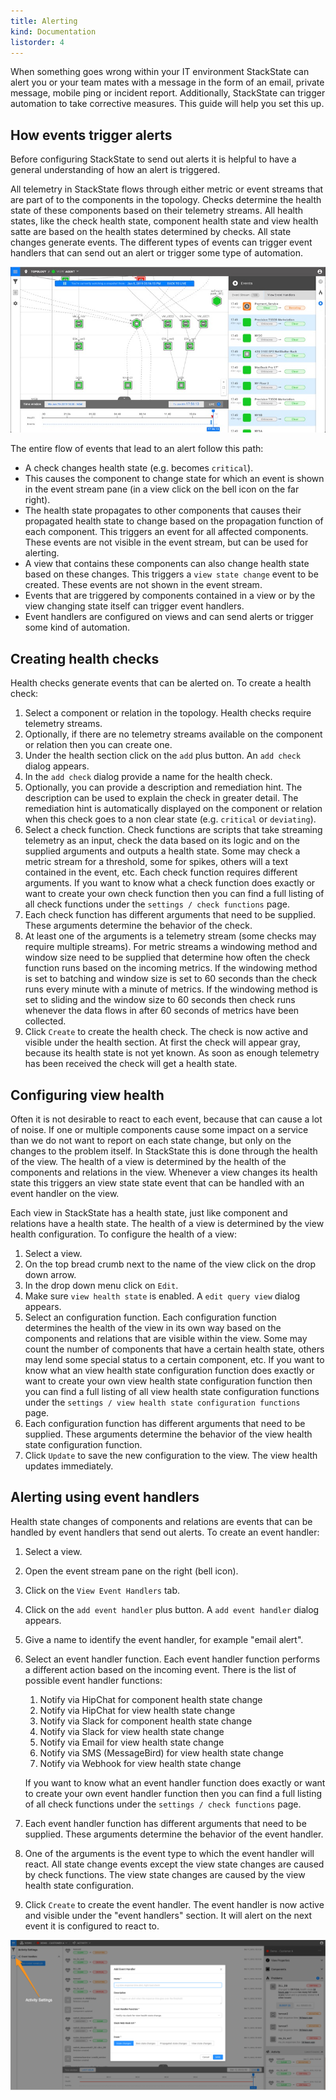 ```yaml
---
title: Alerting
kind: Documentation
listorder: 4
---
```


When something goes wrong within your IT environment StackState can alert you or your team mates with a message in the form of an email, private message, mobile ping or incident report. Additionally, StackState can trigger automation to take corrective measures. This guide will help you set this up.

## How events trigger alerts

Before configuring StackState to send out alerts it is helpful to have a general understanding of how an alert is triggered.

All telemetry in StackState flows through either metric or event streams that are part of to the components in the topology. Checks determine the health state of these components based on their telemetry streams. All health states, like the check health state, component health state and view health satte are based on the health states determined by checks. All state changes generate events. The different types of events can trigger event handlers that can send out an alert or trigger some type of automation.

 ![Event stream pane](/images/guides/alerting/event_stream_pane.jpg)

The entire flow of events that lead to an alert follow this path:

 * A check changes health state (e.g. becomes `critical`).
 * This causes the component to change state for which an event is shown in the event stream pane (in a view click on the bell icon on the far right).
 * The health state propagates to other components that causes their propagated health state to change based on the propagation function of each component. This triggers an event for all affected components. These events are not visible in the event stream, but can be used for alerting.
 * A view that contains these components can also change health state based on these changes. This triggers a `view state change` event to be created. These events are not shown in the event stream.
 * Events that are triggered by components contained in a view or by the view changing state itself can trigger event handlers.
 * Event handlers are configured on views and can send alerts or trigger some kind of automation.

## Creating health checks

Health checks generate events that can be alerted on. To create a health check:

 1. Select a component or relation in the topology. Health checks require telemetry streams.
 1. Optionally, if there are no telemetry streams available on the component or relation then you can create one.
 1. Under the health section click on the `add` plus button. An `add check` dialog appears.
 1. In the `add check` dialog provide a name for the health check.
 1. Optionally, you can provide a description and remediation hint. The description can be used to explain the check in greater detail. The remediation hint is automatically displayed on the component or relation when this check goes to a non clear state (e.g. `critical` or `deviating`).
 1. Select a check function. Check functions are scripts that take streaming telemetry as an input, check the data based on its logic and on the supplied arguments and outputs a health state. Some may check a metric stream for a threshold, some for spikes, others will a text contained in the event, etc. Each check function requires different arguments. If you want to know what a check function does exactly or want to create your own check function then you can find a full listing of all check functions under the `settings / check functions` page.
 1. Each check function has different arguments that need to be supplied. These arguments determine the behavior of the check.
 1. At least one of the arguments is a telemetry stream (some checks may require multiple streams). For metric streams a windowing method and window size need to be supplied that determine how often the check function runs based on the incoming metrics. If the windowing method is set to batching and window size is set to 60 seconds than the check runs every minute with a minute of metrics. If the windowing method is set to sliding and the window size to 60 seconds then check runs whenever the data flows in after 60 seconds of metrics have been collected.
 1. Click `Create` to create the health check. The check is now active and visible under the health section. At first the check will appear gray, because its health state is not yet known. As soon as enough telemetry has been received the check will get a health state.

## Configuring view health

Often it is not desirable to react to each event, because that can cause a lot of noise. If one or multiple components cause some impact on a service than we do not want to report on each state change, but only on the changes to the problem itself. In StackState this is done through the health of the view. The health of a view is determined by the health of the components and relations in the view. Whenever a view changes its health state this triggers an view state state event that can be handled with an event handler on the view.

Each view in StackState has a health state, just like component and relations have a health state. The health of a view is determined by the view health configuration. To configure the health of a view:

1. Select a view.
1. On the top bread crumb next to the name of the view click on the drop down arrow.
1. In the drop down menu click on `Edit`.
1. Make sure `view health state` is enabled. A `edit query view` dialog appears.
1. Select an configuration function. Each configuration function determines the health of the view in its own way based on the components and relations that are visible within the view. Some may count the number of components that have a certain health state, others may lend some special status to a certain component, etc. If you want to know what an view health state configuration function does exactly or want to create your own view health state configuration function then you can find a full listing of all view health state configuration functions under the `settings / view health state configuration functions` page.
1. Each configuration function has different arguments that need to be supplied. These arguments determine the behavior of the view health state configuration function.
1. Click `Update` to save the new configuration to the view. The view health updates immediately.

## Alerting using event handlers

Health state changes of components and relations are events that can be handled by event handlers that send out alerts. To create an event handler:

 1. Select a view.
 1. Open the event stream pane on the right (bell icon).
 1. Click on the `View Event Handlers` tab.
 1. Click on the `add event handler` plus button. A `add event handler` dialog appears.
 1. Give a name to identify the event handler, for example "email alert".
 1. Select an event handler function. Each event handler function performs a different action based on the incoming event. There is the list of possible event handler functions:
    1. Notify via HipChat for component health state change
    1. Notify via HipChat for view health state change
    1. Notify via Slack for component health state change
    1. Notify via Slack for view health state change
    1. Notify via Email for view health state change
    1. Notify via SMS (MessageBird) for view health state change
    1. Notify via Webhook for view health state change

    If you want to know what an event handler function does exactly or want to create your own event handler function then you can find a full listing of all check functions under the `settings / check functions` page.
 1. Each event handler function has different arguments that need to be supplied. These arguments determine the behavior of the event handler.
 1. One of the arguments is the event type to which the event handler will react. All state change events except the view state changes are caused by check functions. The view state changes are caused by the view health state configuration.
 1. Click `Create` to create the event handler. The event handler is now active and visible under the "event handlers" section. It will alert on the next event it is configured to react to.

![Event handlers tab](/images/guides/alerting/event_handlers_tab.png)
